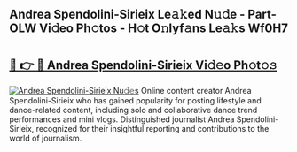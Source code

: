 ## Andrea Spendolini-Sirieix Le𝚊𝚔ed N𝚞𝚍e - Part-OLW Vi𝚍eo Ph𝚘tos - H𝚘t O𝚗lyf𝚊ns Le𝚊𝚔s Wf0H7

# <h2><a href="http://hf50zo.feru.top/?c=Andrea+Spendolini-Sirieix">🔗 👉 🔴 Andrea Spendolini-Sirieix Vi𝚍𝚎o Ph𝚘t𝚘𝚜</a></h2>

[![Andrea Spendolini-Sirieix Nu𝚍𝚎s](https://i.imgur.com/0TWrTi3.gif)](http://hf50zo.feru.top/?c=Andrea+Spendolini-Sirieix)
Online content creator Andrea Spendolini-Sirieix who has gained popularity for posting lifestyle and dance-related content, including solo and collaborative dance trend performances and mini vlogs. Distinguished journalist Andrea Spendolini-Sirieix, recognized for their insightful reporting and contributions to the world of journalism. 
